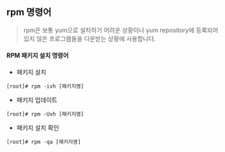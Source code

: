 ## rpm 명령어

> rpm은 보통 yum으로 설치하기 어려운 상황이나 yum repository에 등록되어 있지 않은 프로그램들을 다운받는 상황에 사용합니다.

#### RPM 패키지 설치 명령어

- 패키지 설치

```
[root]# rpm -ivh [패키지명]
```

- 패키지 업데이트

```
[root]# rpm -Uvh [패키지명]
```

- 패키지 설치 확인

```
[root]# rpm -qa [패키지명]
```



